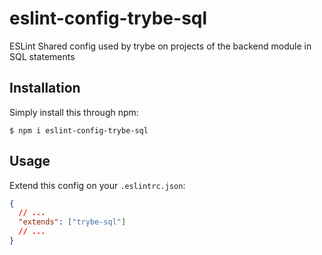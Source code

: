 # eslint-config-trybe-sql

ESLint Shared config used by trybe on projects of the backend module in SQL statements

## Installation

Simply install this through npm:

```shell
$ npm i eslint-config-trybe-sql
```

## Usage

Extend this config on your `.eslintrc.json`:

```json
{
  // ...
  "extends": ["trybe-sql"]
  // ...
}
```
